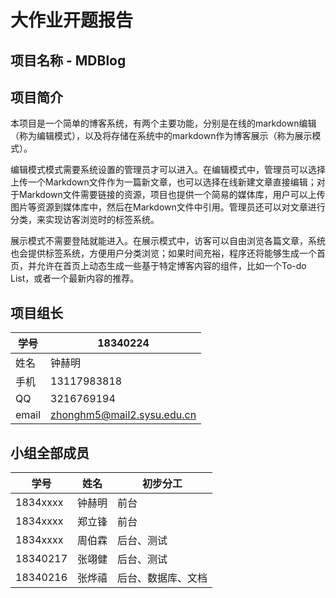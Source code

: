 # 大作业开题报告

## 项目名称 - MDBlog

## 项目简介

本项目是一个简单的博客系统，有两个主要功能，分别是在线的markdown编辑（称为编辑模式），以及将存储在系统中的markdown作为博客展示（称为展示模式）。

编辑模式模式需要系统设置的管理员才可以进入。在编辑模式中，管理员可以选择上传一个Markdown文件作为一篇新文章，也可以选择在线新建文章直接编辑；对于Markdown文件需要链接的资源，项目也提供一个简易的媒体库，用户可以上传图片等资源到媒体库中，然后在Markdown文件中引用。管理员还可以对文章进行分类，来实现访客浏览时的标签系统。

展示模式不需要登陆就能进入。在展示模式中，访客可以自由浏览各篇文章，系统也会提供标签系统，方便用户分类浏览；如果时间充裕，程序还将能够生成一个首页，并允许在首页上动态生成一些基于特定博客内容的组件，比如一个To-do List，或者一个最新内容的推荐。

## 项目组长

| 学号  | 18340224 |
| ----- | -------- |
| 姓名  | 钟赫明   |
| 手机  | 13117983818 |
| QQ    | 3216769194 |
| email | zhonghm5@mail2.sysu.edu.cn |

## 小组全部成员

| 学号     | 姓名   | 初步分工           |
| -------- | ------ | ------------------ |
| 1834xxxx | 钟赫明 | 前台               |
| 1834xxxx | 郑立锋 | 前台               |
| 1834xxxx | 周伯霖 | 后台、测试         |
| 18340217 | 张翊健 | 后台、测试         |
| 18340216 | 张烨禧 | 后台、数据库、文档 |

